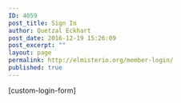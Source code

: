 ```yaml
---
ID: 4059
post_title: Sign In
author: Quetzal Eckhart
post_date: 2016-12-19 15:26:09
post_excerpt: ""
layout: page
permalink: http://elmisterio.org/member-login/
published: true
---
```

[custom-login-form]